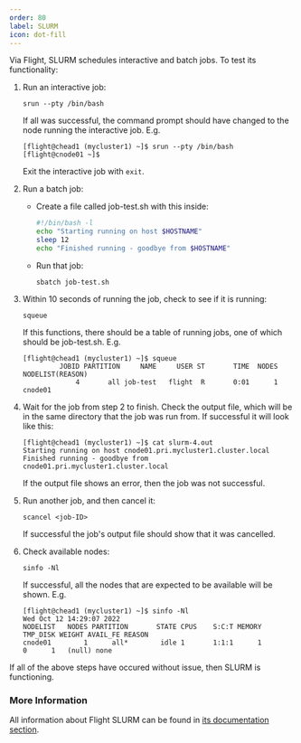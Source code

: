 ```yaml
---
order: 80
label: SLURM
icon: dot-fill
---
```


Via Flight, SLURM schedules interactive and batch jobs. To test its functionality:



1. Run an interactive job:
    ```
    srun --pty /bin/bash
    ```
    If all was successful, the command prompt should have changed to the node running the interactive job. E.g.
    ```
    [flight@chead1 (mycluster1) ~]$ srun --pty /bin/bash
    [flight@cnode01 ~]$ 
    ```
    Exit the interactive job with `exit`.
    
2. Run a batch job:
    - Create a file called job-test.sh with this inside:
        ```bash
        #!/bin/bash -l
        echo "Starting running on host $HOSTNAME"
        sleep 12
        echo "Finished running - goodbye from $HOSTNAME"
        ```
    - Run that job:
        ```
        sbatch job-test.sh
        ```

3. Within 10 seconds of running the job, check to see if it is running:
    ```
    squeue
    ```
    If this functions, there should be a table of running jobs, one of which should be job-test.sh. E.g.

    ```
    [flight@chead1 (mycluster1) ~]$ squeue
             JOBID PARTITION     NAME     USER ST       TIME  NODES NODELIST(REASON)
                 4       all job-test   flight  R       0:01      1 cnode01
    ```

4. Wait for the job from step 2 to finish. Check the output file, which will be in the same directory that the job was run from. If successful it will look like this:
    ```
    [flight@chead1 (mycluster1) ~]$ cat slurm-4.out
    Starting running on host cnode01.pri.mycluster1.cluster.local
    Finished running - goodbye from cnode01.pri.mycluster1.cluster.local
    ```
    If the output file shows an error, then the job was not successful.

5. Run another job, and then cancel it:
    ```
    scancel <job-ID>
    ```
    If successful the job's output file should show that it was cancelled.

6. Check available nodes:
    ```
    sinfo -Nl 
    ```
    If successful, all the nodes that are expected to be available will be shown. E.g.
    ```
    [flight@chead1 (mycluster1) ~]$ sinfo -Nl
    Wed Oct 12 14:29:07 2022
    NODELIST   NODES PARTITION       STATE CPUS    S:C:T MEMORY TMP_DISK WEIGHT AVAIL_FE REASON              
    cnode01        1      all*        idle 1       1:1:1      1        0      1   (null) none                
    ```


If all of the above steps have occured without issue, then SLURM is functioning.

### More Information

All information about Flight SLURM can be found in [its documentation section](/hpc_environment_usage/slurm_environment_usage/slurm_scheduler/).

